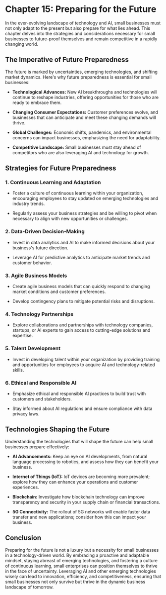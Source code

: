 Chapter 15: Preparing for the Future
====================================

In the ever-evolving landscape of technology and AI, small businesses must not only adapt to the present but also prepare for what lies ahead. This chapter delves into the strategies and considerations necessary for small businesses to future-proof themselves and remain competitive in a rapidly changing world.

**The Imperative of Future Preparedness**
-----------------------------------------

The future is marked by uncertainties, emerging technologies, and shifting market dynamics. Here's why future preparedness is essential for small businesses:

* **Technological Advances:** New AI breakthroughs and technologies will continue to reshape industries, offering opportunities for those who are ready to embrace them.

* **Changing Consumer Expectations:** Customer preferences evolve, and businesses that can anticipate and meet these changing demands will thrive.

* **Global Challenges:** Economic shifts, pandemics, and environmental concerns can impact businesses, emphasizing the need for adaptability.

* **Competitive Landscape:** Small businesses must stay ahead of competitors who are also leveraging AI and technology for growth.

**Strategies for Future Preparedness**
--------------------------------------

### **1. Continuous Learning and Adaptation**

* Foster a culture of continuous learning within your organization, encouraging employees to stay updated on emerging technologies and industry trends.

* Regularly assess your business strategies and be willing to pivot when necessary to align with new opportunities or challenges.

### **2. Data-Driven Decision-Making**

* Invest in data analytics and AI to make informed decisions about your business's future direction.

* Leverage AI for predictive analytics to anticipate market trends and customer behavior.

### **3. Agile Business Models**

* Create agile business models that can quickly respond to changing market conditions and customer preferences.

* Develop contingency plans to mitigate potential risks and disruptions.

### **4. Technology Partnerships**

* Explore collaborations and partnerships with technology companies, startups, or AI experts to gain access to cutting-edge solutions and expertise.

### **5. Talent Development**

* Invest in developing talent within your organization by providing training and opportunities for employees to acquire AI and technology-related skills.

### **6. Ethical and Responsible AI**

* Emphasize ethical and responsible AI practices to build trust with customers and stakeholders.

* Stay informed about AI regulations and ensure compliance with data privacy laws.

**Technologies Shaping the Future**
-----------------------------------

Understanding the technologies that will shape the future can help small businesses prepare effectively:

* **AI Advancements:** Keep an eye on AI developments, from natural language processing to robotics, and assess how they can benefit your business.

* **Internet of Things (IoT):** IoT devices are becoming more prevalent; explore how they can enhance your operations and customer experiences.

* **Blockchain:** Investigate how blockchain technology can improve transparency and security in your supply chain or financial transactions.

* **5G Connectivity:** The rollout of 5G networks will enable faster data transfer and new applications; consider how this can impact your business.

**Conclusion**
--------------

Preparing for the future is not a luxury but a necessity for small businesses in a technology-driven world. By embracing a proactive and adaptable mindset, staying abreast of emerging technologies, and fostering a culture of continuous learning, small enterprises can position themselves to thrive in the face of uncertainty. Leveraging AI and other emerging technologies wisely can lead to innovation, efficiency, and competitiveness, ensuring that small businesses not only survive but thrive in the dynamic business landscape of tomorrow.
